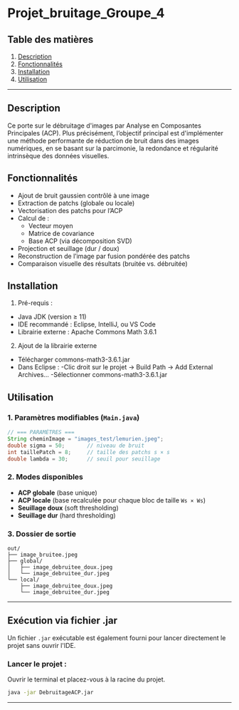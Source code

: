 # Projet_bruitage_Groupe_4

## Table des matières

1. [Description](#description)
2. [Fonctionnalités](#fonctionnalités)
3. [Installation](#installation)
4. [Utilisation](#utilisation)

---

## Description

Ce porte sur le débruitage d'images par Analyse en Composantes Principales (ACP). Plus précisément, l’objectif principal est d'implémenter une méthode performante de réduction de bruit dans des images numériques, en se basant sur la parcimonie, la redondance et régularité intrinsèque des données visuelles.

## Fonctionnalités

- Ajout de bruit gaussien contrôlé à une image
- Extraction de patchs (globale ou locale)
- Vectorisation des patchs pour l’ACP
- Calcul de :
  - Vecteur moyen
  - Matrice de covariance
  - Base ACP (via décomposition SVD)
- Projection et seuillage (dur / doux)
- Reconstruction de l’image par fusion pondérée des patchs
- Comparaison visuelle des résultats (bruitée vs. débruitée)

## Installation

1. Pré-requis :
  - Java JDK (version ≥ 11)
  - IDE recommandé : Eclipse, IntelliJ, ou VS Code
  - Librairie externe : Apache Commons Math 3.6.1
    
2. Ajout de la librairie externe
  - Télécharger commons-math3-3.6.1.jar
  - Dans Eclipse :
    -Clic droit sur le projet → Build Path → Add External Archives...
    -Sélectionner commons-math3-3.6.1.jar
   
## Utilisation

### 1. Paramètres modifiables (`Main.java`)
```java
// === PARAMÈTRES ===
String cheminImage = "images_test/lemurien.jpeg";
double sigma = 50;       // niveau de bruit
int taillePatch = 8;     // taille des patchs s × s
double lambda = 30;      // seuil pour seuillage
```

### 2. Modes disponibles
- **ACP globale** (base unique)
- **ACP locale** (base recalculée pour chaque bloc de taille `Ws × Ws`)
- **Seuillage doux** (soft thresholding)
- **Seuillage dur** (hard thresholding)

### 3. Dossier de sortie

```
out/
├── image_bruitee.jpeg
├── global/
│   ├── image_debruitee_doux.jpeg
│   └── image_debruitee_dur.jpeg
└── local/
    ├── image_debruitee_doux.jpeg
    └── image_debruitee_dur.jpeg
```

---

## Exécution via fichier .jar

Un fichier `.jar` exécutable est également fourni pour lancer directement le projet sans ouvrir l'IDE.

### Lancer le projet :
Ouvrir le terminal et placez-vous à la racine du projet. 
```bash
java -jar DebruitageACP.jar
```

---
